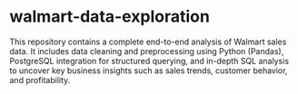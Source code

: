 # walmart-data-exploration
This repository contains a complete end-to-end analysis of Walmart sales data. It includes data cleaning and preprocessing using Python (Pandas), PostgreSQL integration for structured querying, and in-depth SQL analysis to uncover key business insights such as sales trends, customer behavior, and profitability.
